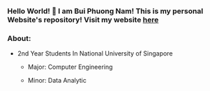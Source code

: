 ### Hello World! 👋  I am Bui Phuong Nam! This is my personal Website's repository! Visit my website [here](https://arsdorint.is-a.dev/)

### About:
  
  - 2nd Year Students In National University of Singapore
    
    + Major: Computer Engineering
    
    + Minor: Data Analytic 
